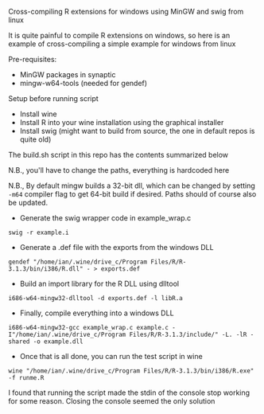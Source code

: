 Cross-compiling R extensions for windows using MinGW and swig from linux

It is quite painful to compile R extensions on windows, so here is an example of cross-compiling a simple example for windows from linux

Pre-requisites:

* MinGW packages in synaptic
* mingw-w64-tools (needed for gendef)

Setup before running script
* Install wine
* Install R into your wine installation using the graphical installer
* Install swig (might want to build from source, the one in default repos is quite old)

The build.sh script in this repo has the contents summarized below

N.B., you'll have to change the paths, everything is hardcoded here

N.B., By default mingw builds a 32-bit dll, which can be changed by setting ``-m64`` compiler flag to get 64-bit build if desired.  Paths should of course also be updated.

* Generate the swig wrapper code in example_wrap.c
```
swig -r example.i
```
* Generate a .def file with the exports from the windows DLL
```
gendef "/home/ian/.wine/drive_c/Program Files/R/R-3.1.3/bin/i386/R.dll" - > exports.def
```
* Build an import library for the R DLL using dlltool
```
i686-w64-mingw32-dlltool -d exports.def -l libR.a
```
* Finally, compile everything into a windows DLL
```
i686-w64-mingw32-gcc example_wrap.c example.c -I"/home/ian/.wine/drive_c/Program Files/R/R-3.1.3/include/" -L. -lR -shared -o example.dll
```
* Once that is all done, you can run the test script in wine
```
wine "/home/ian/.wine/drive_c/Program Files/R/R-3.1.3/bin/i386/R.exe" -f runme.R
```
I found that running the script made the stdin of the console stop working for some reason.  Closing the console seemed the only solution
